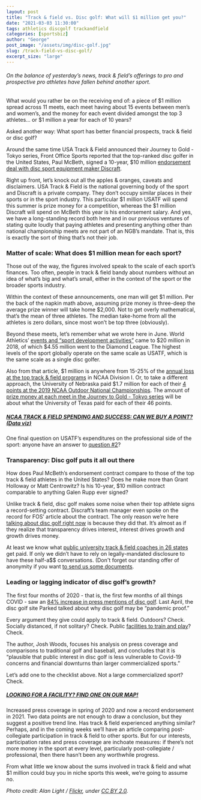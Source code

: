 ```yaml
---
layout: post
title: "Track & field vs. Disc golf: What will $1 million get you?"
date: "2021-03-03 11:30:00"
tags: athletics discgolf trackandfield
categories: [sportsbiz]
author: "George"
post_image: "/assets/img/disc-golf.jpg"
slug: /track-field-vs-disc-golf/
excerpt_size: "large"
---
```


<h6>On the balance of yesterday’s news, track & field’s offerings to pro and prospective pro athletes have fallen behind another sport.</h6>

What would you rather be on the receiving end of: a piece of $1 million spread across 11 meets, each meet having about 15 events between men’s and women’s, and the money for each event divided amongst the top 3 athletes… or $1 million a year for each of 10 years?

Asked another way: What sport has better financial prospects, track & field or disc golf?

Around the same time USA Track & Field announced their Journey to Gold - Tokyo series, Front Office Sports reported that the top-ranked disc golfer in the United States, Paul McBeth, signed a 10-year, $10 million [endorsement deal with disc sport equipment maker Discraft](https://frontofficesports.com/disc-golfs-10m-superstar/).

Right up front, let’s knock out all the apples & oranges, caveats and disclaimers. USA Track & Field is the national governing body of the sport and Discraft is a private company. They don’t occupy similar places in their sports or in the sport industry. This particular $1 million USATF will spend this summer is prize money for a competition, whereas the $1 million Discraft will spend on McBeth this year is his endorsement salary. And yes, we have a long-standing record both here and in our previous ventures of stating quite loudly that paying athletes and presenting anything other than national championship meets are not part of an NGB’s mandate. That is, this is exactly the sort of thing that’s not their job.

### Matter of scale: What does $1 million mean for each sport?

Those out of the way, the figures involved speak to the scale of each sport’s finances. Too often, people in track & field bandy about numbers without an idea of what’s big and what’s small, either in the context of the sport or the broader sports industry.

Within the context of these announcements, one man will get $1 million. Per the back of the napkin math above, assuming prize money is three-deep the average prize winner will take home $2,000. Not to get overly mathematical, that’s the mean of three athletes. The median take-home from all the athletes is zero dollars, since most won’t be top three (obviously).

Beyond these meets, let’s remember what we wrote here in June. World Athletics’ [events and “sport development activities”](http://www.thesportsexaminer.com/lane-one-when-you-disassemble-max-siegels-4-2-million-comp-reported-for-2018-it-all-comes-back-to-nike-and-the-usatf-board/) came to $20 million in 2018, of which $4.55 million went to the Diamond League. The highest levels of the sport globally operate on the same scale as USATF, which is the same scale as a single disc golfer.

Also from that article, $1 million is anywhere from 15-25% of the [annual loss at the top track & field programs](https://nalathletics.com/blog/2020/06/11/collegiate-spending-track-and-field-governing-bodies) in NCAA Division I. Or, to take a different approach, the University of Nebraska paid $1.7 million for each of their [4 points at the 2019 NCAA Outdoor National Championships](https://nalathletics.com/blog/2021/01/05/ncaa-track-and-field-spending-results). The amount of [prize money at each meet in the Journey to Gold - Tokyo series](https://www.usatf.org/news/2021/usatf-announces-2021-journey-to-gold-tokyo-outdoor) will be about what the University of Texas paid for each of their 46 points.

##### [NCAA TRACK & FIELD SPENDING AND SUCCESS: CAN WE BUY A POINT? (Data viz)](https://nalathletics.com/blog/2021/01/05/ncaa-track-and-field-spending-results)

One final question on USATF’s expenditures on the professional side of the sport: anyone have an answer to [question #2](https://nalathletics.com/blog/2021/02/22/four-questions-american-track-league-nbigp)?

### Transparency: Disc golf puts it all out there

How does Paul McBeth’s endorsement contract compare to those of the top track & field athletes in the United States? Does he make more than Grant Holloway or Matt Centrowitz? Is his 10-year, $10 million contract comparable to anything Galen Rupp ever signed?

Unlike track & field, disc golf makes some noise when their top athlete signs a record-setting contract. Discraft’s team manager even spoke on the record for FOS’ article about the contract. The only reason we’re here [talking about disc golf right now](https://frontofficesports.com/disc-golfs-10m-superstar/) is because they did that. It’s almost as if they realize that transparency drives interest, interest drives growth and growth drives money.

At least we know what [public university track & field coaches in 26 states](https://nalathletics.com/coaches-salaries-explorer.html) get paid. If only we didn’t have to rely on legally-mandated disclosure to have these half-a$$ conversations. (Don't forget our standing offer of anonymity if you want [to send us some documents](mailto:george@nalathletics.com).

### Leading or lagging indicator of disc golf’s growth?

The first four months of 2020 - that is, the first few months of all things COVID - saw an [84% increase in press mentions of disc golf](https://parkeddiscgolf.org/2020/04/27/why-disc-golf-is-pandemic-proof-and-other-sports-are-not/). Last April, the disc golf site Parked talked about why disc golf may be “pandemic proof.”

Every argument they give could apply to track & field. Outdoors? Check. Socially distanced, if not solitary? Check. Public [facilities to train and play](https://nalathletics.com/blog/2020/10/02/find-better-place-throw-jump-run)? Check.

The author, Josh Woods, focuses his analysis on press coverage and comparisons to traditional golf and baseball, and concludes that it is “plausible that public interest in disc golf is less vulnerable to Covid-19 concerns and financial downturns than larger commercialized sports.”

Let’s add one to the checklist above. Not a large commercialized sport? Check.

##### [LOOKING FOR A FACILITY? FIND ONE ON OUR MAP!](https://nalathletics.com/map)

Increased press coverage in spring of 2020 and now a record endorsement in 2021. Two data points are not enough to draw a conclusion, but they suggest a positive trend line. Has track & field experienced anything similar? Perhaps, and in the coming weeks we’ll have an article comparing post-collegiate participation in track & field to other sports. But for our interests, participation rates and press coverage are inchoate measures: if there’s not more money in the sport at every level, particularly post-collegiate / professional, then there hasn’t been any worthwhile progress.

From what little we know about the sums involved in track & field and what $1 million could buy you in niche sports this week, we’re going to assume no.

<em>Photo credit: Alan Light / [Flickr](https://flic.kr/p/o8oA61), under [CC BY 2.0](https://creativecommons.org/licenses/by/2.0/).</em>
